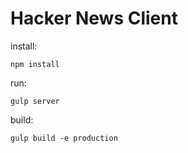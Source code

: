 # Hacker News Client

install:

```shell
npm install
```

run:

```shell
gulp server
```

build:

```shell
gulp build -e production
```